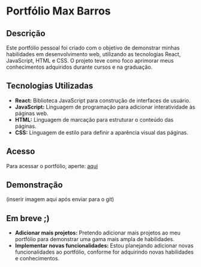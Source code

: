 # Portfólio Max Barros

## Descrição

Este portfólio pessoal foi criado com o objetivo de demonstrar minhas habilidades em desenvolvimento web, utilizando as tecnologias React, JavaScript, HTML e CSS. O projeto teve como foco aprimorar meus conhecimentos adquiridos durante cursos e na graduação.

## Tecnologias Utilizadas

- **React:** Biblioteca JavaScript para construção de interfaces de usuário.
- **JavaScript:** Linguagem de programação para adicionar interatividade às páginas web.
- **HTML:** Linguagem de marcação para estruturar o conteúdo das páginas.
- **CSS:** Linguagem de estilo para definir a aparência visual das páginas.

## Acesso

Para acessar o portfólio, aperte: [aqui](https://www.maxbarros.dev)

## Demonstração

(inserir imagem aqui após enviar para o git)

## Em breve ;)

- **Adicionar mais projetos:** Pretendo adicionar mais projetos ao meu portfólio para demonstrar uma gama mais ampla de habilidades.
- **Implementar novas funcionalidades:** Estou planejando adicionar novas funcionalidades ao portfólio, conforme for adquirindo novas habilidades e conhecimentos.
